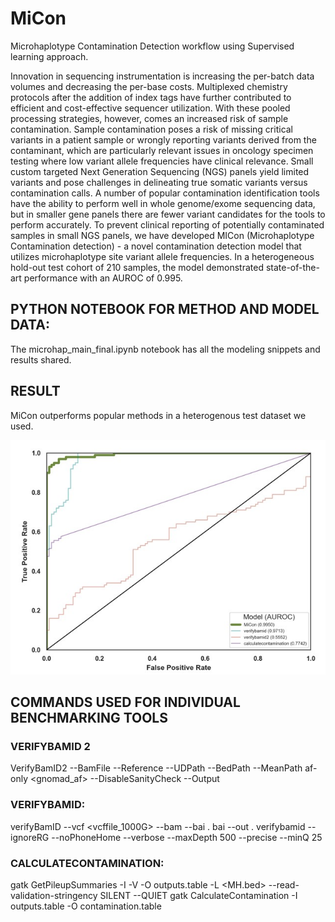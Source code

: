 # MiCon
Microhaplotype Contamination Detection workflow using Supervised learning approach.

Innovation in sequencing instrumentation is increasing the per-batch data volumes and decreasing the per-base costs. Multiplexed chemistry protocols after the addition of index tags have further contributed to efficient and cost-effective sequencer utilization. With these pooled processing strategies, however, comes an increased risk of sample contamination. Sample contamination poses a risk of missing critical variants in a patient sample or wrongly reporting variants derived from the contaminant, which are particularly relevant issues in oncology specimen testing where low variant allele frequencies have clinical relevance. Small custom targeted Next Generation Sequencing (NGS) panels yield limited variants and pose challenges in delineating true somatic variants versus contamination calls. A number of popular contamination identification tools have the ability to perform well in whole genome/exome sequencing data, but in smaller gene panels there are fewer variant candidates for the tools to perform accurately. To prevent clinical reporting of potentially contaminated samples in small NGS panels, we have developed MICon (Microhaplotype Contamination detection) - a novel contamination detection model that utilizes microhaplotype site variant allele frequencies. In a heterogeneous hold-out test cohort of 210 samples, the model demonstrated state-of-the-art performance with an AUROC of 0.995. 

## PYTHON NOTEBOOK FOR METHOD AND MODEL DATA:
The microhap_main_final.ipynb notebook has all the modeling snippets and results shared. 

## RESULT
MiCon outperforms popular methods in a heterogenous test dataset we used. 

![alt text](https://github.com/jagadhesh89/MiCon/blob/main/AUROC.jpg)

## COMMANDS USED FOR INDIVIDUAL BENCHMARKING TOOLS

### VERIFYBAMID 2
VerifyBamID2 --BamFile <bamFILE>--Reference <REFERENCEfile> --UDPath <gnomadfile> --BedPath <bedfile> --MeanPath af-only <gnomad_af> --DisableSanityCheck --Output <samplename>

### VERIFYBAMID:
verifyBamID --vcf <vcffile_1000G> --bam <bamfile> --bai <bamfile>. bai --out <samplename>. verifybamid --ignoreRG --noPhoneHome --verbose --maxDepth 500 --precise --minQ 25

### CALCULATECONTAMINATION:
gatk GetPileupSummaries -I <bamfile> -V <vcffile> -O outputs.table -L <MH.bed> --read-validation-stringency SILENT --QUIET
gatk CalculateContamination -I outputs.table -O contamination.table
